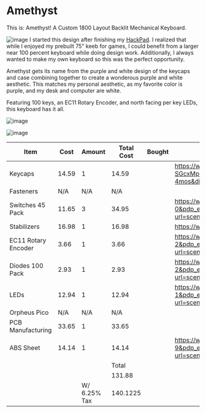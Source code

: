 # Amethyst

This is: Amethyst! A Custom 1800 Layout Backlit Mechanical Keyboard. 

![image](https://github.com/user-attachments/assets/b9df3de5-c44f-4e76-a9bb-90a2712a405c)
I started this design after finishing my [HackPad](https://github.com/hackclub/hackpad/pull/566). I realized that while I enjoyed my prebuilt 75" keeb for games, I could benefit from a larger near 100 percent keyboard while doing design work. Additionally, I always wanted to make my own keyboard so this was the perfect opportunity. 

Amethyst gets its name from the purple and white design of the keycaps and case combining together to create a wonderous purple and white aesthetic. This matches my personal aesthetic, as my favorite color is purple, and my desk and computer are white. 

Featuring 100 keys, an EC11 Rotary Encoder, and north facing per key LEDs, this keyboard has it all.

![image](https://github.com/user-attachments/assets/8329d826-dd28-4885-844b-a2df0b3ae529)

![image](https://github.com/user-attachments/assets/9c5696a5-c420-4f1d-8fd8-694d4d679ef1)

| Item                | Cost  | Amount       | Total Cost | Bought | Link                                                                                                                                                                                                                                                                                                                                                                                                                                                                                     |
|---------------------|-------|--------------|------------|--------|------------------------------------------------------------------------------------------------------------------------------------------------------------------------------------------------------------------------------------------------------------------------------------------------------------------------------------------------------------------------------------------------------------------------------------------------------------------------------------------|
| Keycaps             | 14.59 |            1 |      14.59 |        | https://www.amazon.com/Womier-Doubleshot-Universal-Compatiability-Switches/dp/B0DD4WVCSY?dib=eyJ2IjoiMSJ9.OLygBPLss-hmk7qxNDc34TjGPkX_Bg94Z50-SGcxMpUGFXRzXg4Aca0yNAQJ0cO47atpF8in5yIqW6eE9EluivySCiYlHodLD4HwTCv33C01co0NvJUqrcZAcDcIhZ59CCNxMaiGBhlIRQyUGLfY8cuQqd_yfPPf7XHcPxmTpfYSIMqVIWpGB_IbmJP5mu38CfdeuWLOBPjCuApEmNpnmQq_bCGxVc8ysfzYxM8O_mM.rqaP_c6ssHgE33NJeN82jGS5E5JkvkuPUhI0m2-4mos&dib_tag=se&keywords=cherry%2Bmx%2Bbacklit%2Bkeycaps&qid=1741147235&sr=8-5&th=1         |
| Fasteners           | N/A   | N/A          | N/A        |        |                                                                                                                                                                                                                                                                                                                                                                                                                                                                                          |
| Switches 45 Pack   | 11.65 |            3 |      34.95 |        | https://www.aliexpress.us/item/3256807487496715.html?spm=a2g0o.productlist.main.1.3da2eWmreWmrzP&algo_pvid=ae1b01d8-4347-486b-9671-8ce12448afe1&algo_exp_id=ae1b01d8-4347-486b-9671-8ce12448afe1-0&pdp_ext_f=%7B%22order%22%3A%22268%22%2C%22eval%22%3A%221%22%7D&pdp_npi=4%40dis%21USD%2127.76%2111.65%21%21%21198.46%2183.28%21%4021030ea417507132002823537e806d%2112000041753006791%21sea%21US%216369526691%21X&curPageLogUid=P4VlFCr36K7x&utparam-url=scene%3Asearch%7Cquery_from%3A                                                                                                                                                                                                                                                                                                                                                                                       |
| Stabilizers         | 16.98 |            1 |      16.98 |        | https://www.amazon.com/DUROCK-Stabilizers-Translucent-Keyboard-Mechanical/dp/B0B2RR8YB3?th=1                                                                                                                                                                                                                                                                                                                                                                                             |
| EC11 Rotary Encoder |  3.66 |            1 |       3.66 |        | https://www.aliexpress.us/item/3256808479535031.html?spm=a2g0o.productlist.main.3.4d7dxTX5xTX5ns&algo_pvid=0d568b7b-daee-4fc1-9258-7e16ceb695fb&algo_exp_id=0d568b7b-daee-4fc1-9258-7e16ceb695fb-2&pdp_ext_f=%7B%22order%22%3A%222345%22%2C%22eval%22%3A%221%22%7D&pdp_npi=4%40dis%21USD%213.64%210.99%21%21%2126.03%217.08%21%402103244617490913416364993e90bb%2112000046153664308%21sea%21US%216369526691%21ABX&curPageLogUid=sGg3ELxUuXmb&utparam-url=scene%3Asearch%7Cquery_from%3A  |
| Diodes 100 Pack     |  2.93 |            1 |       2.93 |        | https://www.aliexpress.us/item/3256806188284816.html?spm=a2g0o.productlist.main.3.50f12c82hltCYb&algo_pvid=5a51bd8b-f336-421d-b4a6-33b391258c78&algo_exp_id=5a51bd8b-f336-421d-b4a6-33b391258c78-2&pdp_ext_f=%7B%22order%22%3A%22113%22%2C%22eval%22%3A%221%22%7D&pdp_npi=4%40dis%21USD%213.33%210.99%21%21%2123.81%217.09%21%402103205217490916009722216e4e62%2112000036944920066%21sea%21US%216369526691%21ABX&curPageLogUid=tWRlb74wlarX&utparam-url=scene%3Asearch%7Cquery_from%3A   |
| LEDs                | 12.94 |            1 |      12.94 |        | https://www.aliexpress.us/item/3256803920004750.html?spm=a2g0o.productlist.main.2.54c06f8fytTZN9&algo_pvid=dcaed646-d523-4e62-8d47-aff65f920fcd&algo_exp_id=dcaed646-d523-4e62-8d47-aff65f920fcd-1&pdp_ext_f=%7B%22order%22%3A%2217%22%2C%22eval%22%3A%221%22%7D&pdp_npi=4%40dis%21USD%2114.03%210.99%21%21%2114.03%210.99%21%402103246617490929199323202e7241%2112000028053292915%21sea%21US%216369526691%21ABX&curPageLogUid=mMZxNRaw6OM2&utparam-url=scene%3Asearch%7Cquery_from%3A   |
| Orpheus Pico        | N/A   | N/A          | N/A        |        |                                                                                                                                                                                                                                                                                                                                                                                                                                                                                          |
| PCB Manufacturing   | 33.65 |            1 |      33.65 |        |                                                                                                                                                                                                                                                                                                                                                                                                                                                                                          |
| ABS Sheet           | 14.14 |            1 |      14.14 |        | https://www.aliexpress.us/item/3256805567048873.html?spm=a2g0o.productlist.main.10.260409hS09hS5Q&algo_pvid=87e0738d-a6f3-4937-92c7-5bf839bc981b&algo_exp_id=87e0738d-a6f3-4937-92c7-5bf839bc981b-9&pdp_ext_f=%7B%22order%22%3A%221924%22%2C%22eval%22%3A%221%22%7D&pdp_npi=4%40dis%21USD%211.89%210.99%21%21%2113.47%217.02%21%40210312d517490937539981855e717a%2112000034230563592%21sea%21US%216369526691%21ABX&curPageLogUid=E5h4FjzhYqEH&utparam-url=scene%3Asearch%7Cquery_from%3A |
|                     |       |              | Total      |        |                                                                                                                                                                                                                                                                                                                                                                                                                                                                                          |
|                     |       |              |     131.88 |        |                                                                                                                                                                                                                                                                                                                                                                                                                                                                                          |
|                     |       | W/ 6.25% Tax |   140.1225 |        |                                                                                                                                                                                                                                                                                                                                                                                                                                                                                          |
